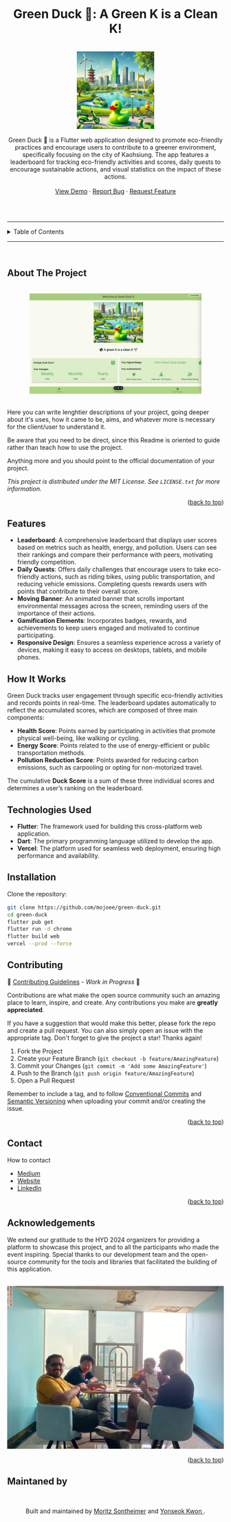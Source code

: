<a name="readme-top"></a>


<h1 align="center">Green Duck 🦆: A Green K is a Clean K!</h1>

<!-- PROJECT LOGO -->
<br />
<div align="center">
  <!-- You should link the logo to the pub dev page of you project or a homepage otherwise -->
  <a href="https://github.com/Flutterando/README-Template/">
    <img src="./assets/greenDuck.webp" alt="Logo" width="180">
  </a>

  <p align="center">
        Green Duck 🦆 is a Flutter web application designed to promote eco-friendly practices and encourage users to contribute to a greener environment, specifically focusing on the city of Kaohsiung. The app features a leaderboard for tracking eco-friendly activities and scores, daily quests to encourage sustainable actions, and visual statistics on the impact of these actions.
    <br />
    <br />
    <!-- Disable unused links with with comments -->
    <a href="https://greenduck.vercel.app/">View Demo</a>
    ·
    <!-- The Report Bug and Request Feature should point to the issues page of the project, in this example we use the pull requests page because this is a github template -->
    <a href="https://github.com/mojoee/README-Template/pulls">Report Bug</a>
    ·
    <a href="https://github.com/mojoee/README-Template/pulls">Request Feature</a>
  </p>

<br>

<!--  SHIELDS  ---->


<!-- The shields here are an example of what could be used and are the most recommended, there are more below in the "some recomendations about shields" section. 
See the links in the example below, changing the parts after img.shields.io you can change the content of the shields. Alternatively, go to the website and generate new shields.  

The ones used here are:
- Release version
- Pub Points
- style: Flutterando analysis
- publisher: Flutterando --->


</div>

<!----
About Shields, some recommendations:
+-+
Build - GithubWorkflow ou Github Commit checks state
CodeCoverage - Codecov
Chat - Discord 
License - Github
Rating - Pub Likes, Pub Points and Pub Popularity (if still in early stages, we recommend only Pub Points since it's controllable)
Social - GitHub Forks, Github Org's Stars (if using Flutterando as the main org), YouTube Channel Subscribers (Again, using Flutterando, as set in the example)
--->

<br>

---
<!-- TABLE OF CONTENTS -->
<!-- Linked to every ## title below -->
<details>
  <summary>Table of Contents</summary>
  <ol>
    <li><a href="#about-the-project">About The Project</a></li>
    <li><a href="#sponsors">Sponsors</a></li>
    <li><a href="#getting-started">Getting Started</a></li>
    <li><a href="#how-to-use">How to Use</a></li>
    <li><a href="#features">Features</a></li>
    <li><a href="#contributing">Contributing</a></li>
    <li><a href="#contact">Contact</a></li>
    <li><a href="#acknowledgements">Acknowledgements</a></li>
  </ol>
</details>

---

<br>

<!-- ABOUT THE PROJECT -->
## About The Project


<!-- PROJECT EXAMPLE (IMAGE) -->

<br>
<Center>
<img src="./assets/Demo.jpeg" alt="Project Screenshot" width="400">
</Center>

<br>

<!-- PROJECT DESCRIPTION -->

Here you can write lenghtier descriptions of your project, going deeper about it's uses, how it came to be, aims, and whatever more is necessary for the client/user to understand it. 

Be aware that you need to be direct, since this Readme is oriented to guide rather than teach how to use the project. 

Anything more and you should point to the official documentation of your project.

<i>This project is distributed under the MIT License. See `LICENSE.txt` for more information.
</i>

<p align="right">(<a href="#readme-top">back to top</a>)</p>



<!-- GETTING STARTED -->
## Features

- **Leaderboard**: A comprehensive leaderboard that displays user scores based on metrics such as health, energy, and pollution. Users can see their rankings and compare their performance with peers, motivating friendly competition.
- **Daily Quests**: Offers daily challenges that encourage users to take eco-friendly actions, such as riding bikes, using public transportation, and reducing vehicle emissions. Completing quests rewards users with points that contribute to their overall score.
- **Moving Banner**: An animated banner that scrolls important environmental messages across the screen, reminding users of the importance of their actions.
- **Gamification Elements**: Incorporates badges, rewards, and achievements to keep users engaged and motivated to continue participating.
- **Responsive Design**: Ensures a seamless experience across a variety of devices, making it easy to access on desktops, tablets, and mobile phones.

## How It Works

Green Duck tracks user engagement through specific eco-friendly activities and records points in real-time. The leaderboard updates automatically to reflect the accumulated scores, which are composed of three main components:
- **Health Score**: Points earned by participating in activities that promote physical well-being, like walking or cycling.
- **Energy Score**: Points related to the use of energy-efficient or public transportation methods.
- **Pollution Reduction Score**: Points awarded for reducing carbon emissions, such as carpooling or opting for non-motorized travel.

The cumulative **Duck Score** is a sum of these three individual scores and determines a user’s ranking on the leaderboard.

## Technologies Used

- **Flutter**: The framework used for building this cross-platform web application.
- **Dart**: The primary programming language utilized to develop the app.
- **Vercel**: The platform used for seamless web deployment, ensuring high performance and availability.

## Installation

Clone the repository:
```bash
git clone https://github.com/mojoee/green-duck.git
cd green-duck
flutter pub get
flutter run -d chrome
flutter build web
vercel --prod --force
```


<!-- CONTRIBUTING -->
## Contributing
 
🚧 [Contributing Guidelines]() - _Work in Progress_ 🚧
<!---- Flutterando Contributing Guidelines are currently a work in progress.
We recommend to keep the text below the way it is. 
 --->

Contributions are what make the open source community such an amazing place to learn, inspire, and create. Any contributions you make are **greatly appreciated**.

If you have a suggestion that would make this better, please fork the repo and create a pull request. You can also simply open an issue with the appropriate tag. 
Don't forget to give the project a star! Thanks again!

1. Fork the Project
2. Create your Feature Branch (`git checkout -b feature/AmazingFeature`)
3. Commit your Changes (`git commit -m 'Add some AmazingFeature'`)
4. Push to the Branch (`git push origin feature/AmazingFeature`)
5. Open a Pull Request

Remember to include a tag, and to follow [Conventional Commits](https://www.conventionalcommits.org/en/v1.0.0/) and [Semantic Versioning](https://semver.org/) when uploading your commit and/or creating the issue. 

<p align="right">(<a href="#readme-top">back to top</a>)</p>

<!-- CONTACT -->

<!---- Those are my current contacts as of 8th November 2024 --->
## Contact

How to contact
- [Medium](https://medium.com/@moritzsontheimer)
- [Website](https://www.moritzsontheimer.cool)
- [LinkedIn](https://www.linkedin.com/in/moritz-sontheimer/)


<p align="right">(<a href="#readme-top">back to top</a>)</p>

<!-- ACKNOWLEDGEMENTS -->
## Acknowledgements 

We extend our gratitude to the HYD 2024 organizers for providing a platform to showcase this project, and to all the participants who made the event inspiring. Special thanks to our development team and the open-source community for the tools and libraries that facilitated the building of this application.

<br>

<!---- Change the link below to the contributors page of your project and change the repo= in the img src to properly point to your repository -->

<a href="https://www.tu.berlin/en/arte/research/projects/hackyourdistrict/hackyourdistrict-2024">
  <img src="./assets/Group.jpg" />
</a>

<!-- Here is an alternative to the contributors page: https://allcontributors.org/
And the link for the currently used option in this readme: https://contrib.rocks/ -->


<p align="right">(<a href="#readme-top">back to top</a>)</p>

<!-- MANTAINED BY -->
## Maintaned by

<br>
  <p align="center">
    Built and maintained by <a href="https://www.moritzsontheimer.cool">Moritz Sontheimer</a> and <a href="https://github.com/vomseok"> Yonseok Kwon </a>.
  </p>
</p>




<!-- MARKDOWN LINKS & IMAGES -->
<!-- https://www.markdownguide.org/basic-syntax/#reference-style-links -->

<!-- [Choose an Open Source License](https://choosealicense.com)
[GitHub Emoji Cheat Sheet](https://www.webpagefx.com/tools/emoji-cheat-sheet)
[Malven's Flexbox Cheatsheet](https://flexbox.malven.co/)
[Malven's Grid Cheatsheet](https://grid.malven.co/)
[Img Shields](https://shields.io)
[GitHub Pages](https://pages.github.com)
[Font Awesome](https://fontawesome.com)
[React Icons](https://react-icons.github.io/react-icons/search) 

[contributors-shield]: https://img.shields.io/github/contributors/othneildrew/Best-README-Template.svg?style=for-the-badge
[contributors-url]: https://github.com/othneildrew/Best-README-Template/graphs/contributors
[forks-shield]: https://img.shields.io/github/forks/othneildrew/Best-README-Template.svg?style=for-the-badge
[forks-url]: https://github.com/othneildrew/Best-README-Template/network/members
[stars-shield]: https://img.shields.io/github/stars/othneildrew/Best-README-Template.svg?style=for-the-badge
[stars-url]: https://github.com/othneildrew/Best-README-Template/stargazers
[issues-shield]: https://img.shields.io/github/issues/othneildrew/Best-README-Template.svg?style=for-the-badge
[issues-url]: https://github.com/othneildrew/Best-README-Template/issues
[license-shield]: https://img.shields.io/github/license/othneildrew/Best-README-Template.svg?style=for-the-badge
[license-url]: https://github.com/othneildrew/Best-README-Template/blob/master/LICENSE.txt
[linkedin-shield]: https://img.shields.io/badge/-LinkedIn-black.svg?style=for-the-badge&logo=linkedin&colorB=555
[linkedin-url]: https://linkedin.com/in/othneildrew
[product-screenshot]: images/screenshot.png
[Next.js]: https://img.shields.io/badge/next.js-000000?style=for-the-badge&logo=nextdotjs&logoColor=white
[Next-url]: https://nextjs.org/
[React.js]: https://img.shields.io/badge/React-20232A?style=for-the-badge&logo=react&logoColor=61DAFB
[React-url]: https://reactjs.org/
[Vue.js]: https://img.shields.io/badge/Vue.js-35495E?style=for-the-badge&logo=vuedotjs&logoColor=4FC08D
[Vue-url]: https://vuejs.org/
[Angular.io]: https://img.shields.io/badge/Angular-DD0031?style=for-the-badge&logo=angular&logoColor=white
[Angular-url]: https://angular.io/
[Svelte.dev]: https://img.shields.io/badge/Svelte-4A4A55?style=for-the-badge&logo=svelte&logoColor=FF3E00
[Svelte-url]: https://svelte.dev/
[Laravel.com]: https://img.shields.io/badge/Laravel-FF2D20?style=for-the-badge&logo=laravel&logoColor=white
[Laravel-url]: https://laravel.com
[Bootstrap.com]: https://img.shields.io/badge/Bootstrap-563D7C?style=for-the-badge&logo=bootstrap&logoColor=white
[Bootstrap-url]: https://getbootstrap.com
[JQuery.com]: https://img.shields.io/badge/jQuery-0769AD?style=for-the-badge&logo=jquery&logoColor=white
[JQuery-url]: https://jquery.com  -->
